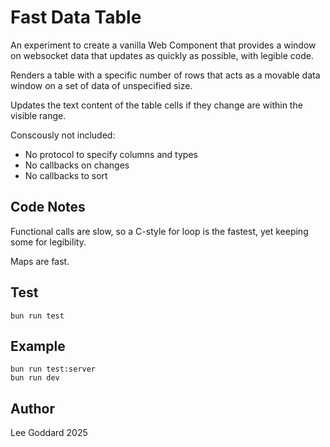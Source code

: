 # Fast Data Table

An experiment to create a vanilla Web Component that provides a window on websocket data that updates as quickly as possible, with legible code.

Renders a table with a specific number of rows that acts as a movable data window on a set of data of unspecified size.

Updates the text content of the table cells if they change are within the visible range.

Conscously not included: 

- No protocol to specify columns and types
- No callbacks on changes
- No callbacks to sort

## Code Notes

Functional calls are slow, so a C-style for loop is the fastest, yet keeping some for legibility.

Maps are fast.

## Test

    bun run test

## Example

    bun run test:server
    bun run dev

## Author 

Lee Goddard 2025

